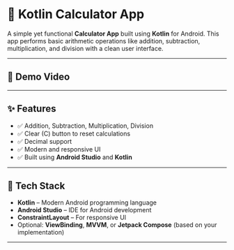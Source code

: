 # 📱 Kotlin Calculator App

A simple yet functional **Calculator App** built using **Kotlin** for Android. This app performs basic arithmetic operations like addition, subtraction, multiplication, and division with a clean user interface.

---

## 🎥 Demo Video


> 

---

## ✨ Features

- ✅ Addition, Subtraction, Multiplication, Division
- ✅ Clear (C) button to reset calculations
- ✅ Decimal support
- ✅ Modern and responsive UI
- ✅ Built using **Android Studio** and **Kotlin**

---

## 🧰 Tech Stack

- **Kotlin** – Modern Android programming language
- **Android Studio** – IDE for Android development
- **ConstraintLayout** – For responsive UI
- Optional: **ViewBinding**, **MVVM**, or **Jetpack Compose** (based on your implementation)

---


